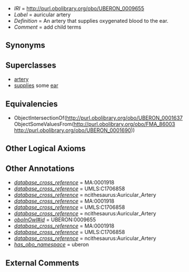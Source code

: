  * *IRI* = http://purl.obolibrary.org/obo/UBERON_0009655
 * *Label* = auricular artery
 * *Definition* = An artery that supplies oxygenated blood to the ear.
 * *Comment* = add child terms

## Synonyms


## Superclasses

 * [artery](../../UBERON/37/UBERON_0001637.md)
 * [supplies](../../FMA/03/FMA_86003.md) some [ear](../../UBERON/90/UBERON_0001690.md)

## Equivalencies

 * ObjectIntersectionOf(<http://purl.obolibrary.org/obo/UBERON_0001637> ObjectSomeValuesFrom(<http://purl.obolibrary.org/obo/FMA_86003> <http://purl.obolibrary.org/obo/UBERON_0001690>))

## Other Logical Axioms


## Other Annotations

 * *[database_cross_reference](../../ef/oboInOwl#hasDbXref.md)* = MA:0001918
 * *[database_cross_reference](../../ef/oboInOwl#hasDbXref.md)* = UMLS:C1706858
 * *[database_cross_reference](../../ef/oboInOwl#hasDbXref.md)* = ncithesaurus:Auricular_Artery
 * *[database_cross_reference](../../ef/oboInOwl#hasDbXref.md)* = MA:0001918
 * *[database_cross_reference](../../ef/oboInOwl#hasDbXref.md)* = UMLS:C1706858
 * *[database_cross_reference](../../ef/oboInOwl#hasDbXref.md)* = ncithesaurus:Auricular_Artery
 * *[oboInOwl#id](../../id/oboInOwl#id.md)* = UBERON:0009655
 * *[database_cross_reference](../../ef/oboInOwl#hasDbXref.md)* = MA:0001918
 * *[database_cross_reference](../../ef/oboInOwl#hasDbXref.md)* = UMLS:C1706858
 * *[database_cross_reference](../../ef/oboInOwl#hasDbXref.md)* = ncithesaurus:Auricular_Artery
 * *[has_obo_namespace](../../ce/oboInOwl#hasOBONamespace.md)* = uberon

## External Comments

